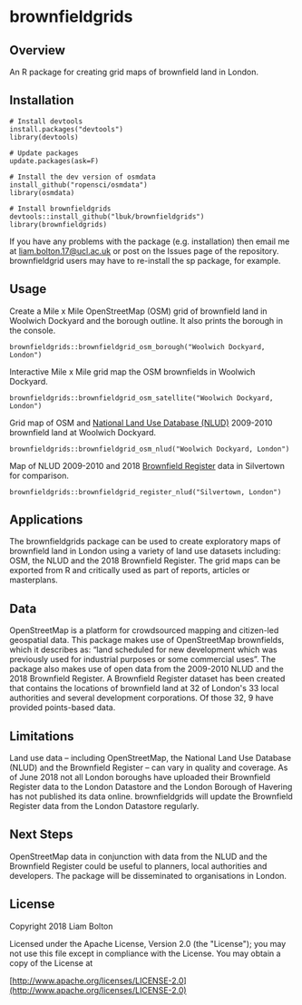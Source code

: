 # brownfieldgrids

## Overview
An R package for creating grid maps of brownfield land in London.

## Installation
```
# Install devtools
install.packages("devtools")
library(devtools)

# Update packages
update.packages(ask=F)

# Install the dev version of osmdata
install_github("ropensci/osmdata")
library(osmdata)

# Install brownfieldgrids
devtools::install_github("lbuk/brownfieldgrids")
library(brownfieldgrids)
```
If you have any problems with the package (e.g. installation) then email me at liam.bolton.17@ucl.ac.uk or post on the Issues page of the repository. brownfieldgrid users may have to re-install the sp package, for example.

## Usage
Create a Mile x Mile OpenStreetMap (OSM) grid of brownfield land in Woolwich Dockyard and the borough outline. It also prints the borough in the console.
```
brownfieldgrids::brownfieldgrid_osm_borough("Woolwich Dockyard, London")
```

Interactive Mile x Mile grid map the OSM brownfields in Woolwich Dockyard.
```
brownfieldgrids::brownfieldgrid_osm_satellite("Woolwich Dockyard, London")
```

Grid map of OSM and [National Land Use Database (NLUD)](https://data.london.gov.uk/dataset/london-brownfield-sites-review) 2009-2010 brownfield land at Woolwich Dockyard.
```
brownfieldgrids::brownfieldgrid_osm_nlud("Woolwich Dockyard, London")
```

Map of NLUD 2009-2010 and 2018 [Brownfield Register](https://data.london.gov.uk/dataset/brownfield-land-register) data in Silvertown for comparison.
```
brownfieldgrids::brownfieldgrid_register_nlud("Silvertown, London")
```

## Applications
The brownfieldgrids package can be used to create exploratory maps of brownfield land in London using a variety of land use datasets including: OSM, the NLUD and the 2018 Brownfield Register. The grid maps can be exported from R and critically used as part of reports, articles or masterplans.

## Data
OpenStreetMap is a platform for crowdsourced mapping and citizen-led geospatial data. This package makes use of OpenStreetMap brownfields, which it describes as: “land scheduled for new development which was previously used for industrial purposes or some commercial uses”. The package also makes use of open data from the 2009-2010 NLUD and the 2018 Brownfield Register. A Brownfield Register dataset has been created that contains the locations of brownfield land at 32 of London's 33 local authorities and several development corporations. Of those 32, 9 have provided points-based data.

## Limitations
Land use data – including OpenStreetMap, the National Land Use Database (NLUD) and the Brownfield Register – can vary in quality and coverage. As of June 2018 not all London boroughs have uploaded their Brownfield Register data to the London Datastore and the London Borough of Havering has not published its data online. brownfieldgrids will update the Brownfield Register data from the London Datastore regularly.

## Next Steps
OpenStreetMap data in conjunction with data from the NLUD and the Brownfield Register could be useful to planners, local authorities and developers. The package will be disseminated to organisations in London.

## License
Copyright 2018 Liam Bolton

Licensed under the Apache License, Version 2.0 (the "License");
you may not use this file except in compliance with the License.
You may obtain a copy of the License at

[http://www.apache.org/licenses/LICENSE-2.0](http://www.apache.org/licenses/LICENSE-2.0)
